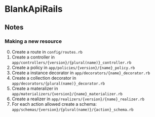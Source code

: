 # BlankApiRails

## Notes

### Making a new resource

  0. Create a route in `config/routes.rb`
  0. Create a controller in `app/controllers/{version}/{plural(name)}_controller.rb`
  0. Create a policy in `app/policies/{version}/{name}_policy.rb`
  0. Create a instance decorator in `app/decorators/{name}_decorator.rb`
  0. Create a collection decorator in `app/decorators/{plural(name)}_decorator.rb`
  0. Create a materalizer in `app/materializers/{version}/{name}_materializer.rb`
  0. Create a realizer in `app/realizers/{version}/{name}_realizer.rb`
  0. For each action allowed create a schema: `app/schemas/{version}/{plural(name)}/{action}_schema.rb`

